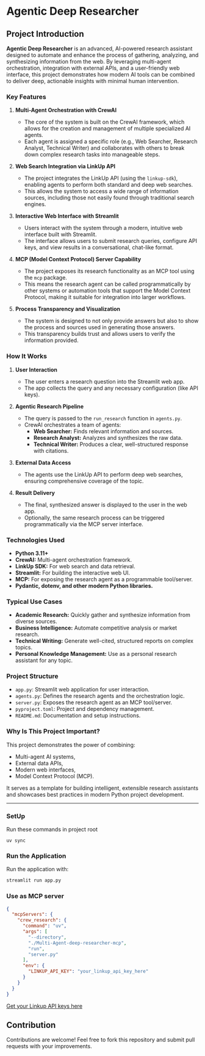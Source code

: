# Agentic Deep Researcher

## Project Introduction

**Agentic Deep Researcher** is an advanced, AI-powered research assistant designed to automate and enhance the process of gathering, analyzing, and synthesizing information from the web. By leveraging multi-agent orchestration, integration with external APIs, and a user-friendly web interface, this project demonstrates how modern AI tools can be combined to deliver deep, actionable insights with minimal human intervention.

### Key Features

1. **Multi-Agent Orchestration with CrewAI**
   - The core of the system is built on the CrewAI framework, which allows for the creation and management of multiple specialized AI agents.
   - Each agent is assigned a specific role (e.g., Web Searcher, Research Analyst, Technical Writer) and collaborates with others to break down complex research tasks into manageable steps.

2. **Web Search Integration via LinkUp API**
   - The project integrates the LinkUp API (using the `linkup-sdk`), enabling agents to perform both standard and deep web searches.
   - This allows the system to access a wide range of information sources, including those not easily found through traditional search engines.

3. **Interactive Web Interface with Streamlit**
   - Users interact with the system through a modern, intuitive web interface built with Streamlit.
   - The interface allows users to submit research queries, configure API keys, and view results in a conversational, chat-like format.

4. **MCP (Model Context Protocol) Server Capability**
   - The project exposes its research functionality as an MCP tool using the `mcp` package.
   - This means the research agent can be called programmatically by other systems or automation tools that support the Model Context Protocol, making it suitable for integration into larger workflows.

5. **Process Transparency and Visualization**
   - The system is designed to not only provide answers but also to show the process and sources used in generating those answers.
   - This transparency builds trust and allows users to verify the information provided.

### How It Works

1. **User Interaction**
   - The user enters a research question into the Streamlit web app.
   - The app collects the query and any necessary configuration (like API keys).

2. **Agentic Research Pipeline**
   - The query is passed to the `run_research` function in `agents.py`.
   - CrewAI orchestrates a team of agents:
     - **Web Searcher:** Finds relevant information and sources.
     - **Research Analyst:** Analyzes and synthesizes the raw data.
     - **Technical Writer:** Produces a clear, well-structured response with citations.

3. **External Data Access**
   - The agents use the LinkUp API to perform deep web searches, ensuring comprehensive coverage of the topic.

4. **Result Delivery**
   - The final, synthesized answer is displayed to the user in the web app.
   - Optionally, the same research process can be triggered programmatically via the MCP server interface.

### Technologies Used

- **Python 3.11+**
- **CrewAI:** Multi-agent orchestration framework.
- **LinkUp SDK:** For web search and data retrieval.
- **Streamlit:** For building the interactive web UI.
- **MCP:** For exposing the research agent as a programmable tool/server.
- **Pydantic, dotenv, and other modern Python libraries.**

### Typical Use Cases

- **Academic Research:** Quickly gather and synthesize information from diverse sources.
- **Business Intelligence:** Automate competitive analysis or market research.
- **Technical Writing:** Generate well-cited, structured reports on complex topics.
- **Personal Knowledge Management:** Use as a personal research assistant for any topic.

### Project Structure

- `app.py`: Streamlit web application for user interaction.
- `agents.py`: Defines the research agents and the orchestration logic.
- `server.py`: Exposes the research agent as an MCP tool/server.
- `pyproject.toml`: Project and dependency management.
- `README.md`: Documentation and setup instructions.

### Why Is This Project Important?

This project demonstrates the power of combining:
- Multi-agent AI systems,
- External data APIs,
- Modern web interfaces,
- Model Context Protocol (MCP).

It serves as a template for building intelligent, extensible research assistants and showcases best practices in modern Python project development.

---

### SetUp

Run these commands in project root

```
uv sync
```


### Run the Application

Run the application with:

```bash
streamlit run app.py
```

### Use as MCP server

```json
{
  "mcpServers": {
    "crew_research": {
      "command": "uv",
      "args": [
        "--directory",
        "./Multi-Agent-deep-researcher-mcp",
        "run",
        "server.py"
      ],
      "env": {
        "LINKUP_API_KEY": "your_linkup_api_key_here"
      }
    }
  }
}
```
[Get your Linkup API keys here](https://www.linkup.so/)


## Contribution

Contributions are welcome! Feel free to fork this repository and submit pull requests with your improvements.
